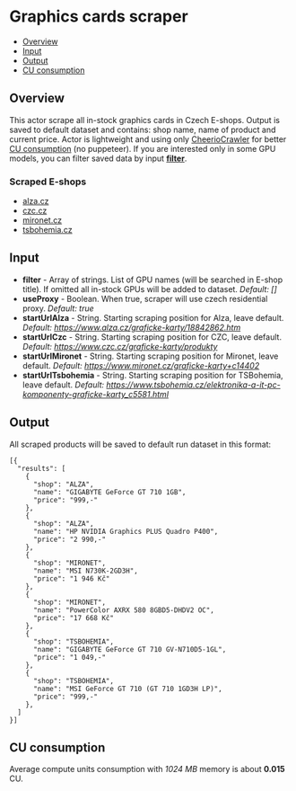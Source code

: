# Graphics cards scraper

-   [Overview](#overview)
-   [Input](#input)
-   [Output](#output)
-   [CU consumption](#cu-consumption)

## Overview

This actor scrape all in-stock graphics cards in Czech E-shops. Output is saved to default dataset and contains: shop name, name of product and current price. Actor is lightweight and using only [CheerioCrawler](https://sdk.apify.com/docs/api/cheerio-crawler) for better [CU consumption](#cu-consumption) (no puppeteer). If you are interested only in some GPU models, you can filter saved data by input [**filter**](#input).

### Scraped E-shops

-   [alza.cz](https://alza.cz/)
-   [czc.cz](https://czc.cz/)
-   [mironet.cz](https://mironet.cz/)
-   [tsbohemia.cz](https://tsbohemia.cz/)

## Input

-   **filter** - Array of strings. List of GPU names (will be searched in E-shop title). If omitted all in-stock GPUs will be added to dataset. _Default: []_
-   **useProxy** - Boolean. When true, scraper will use czech residential proxy. _Default: true_
-   **startUrlAlza** - String. Starting scraping position for Alza, leave default. _Default: https://www.alza.cz/graficke-karty/18842862.htm_
-   **startUrlCzc** - String. Starting scraping position for CZC, leave default. _Default: https://www.czc.cz/graficke-karty/produkty_
-   **startUrlMironet** - String. Starting scraping position for Mironet, leave default. _Default: https://www.mironet.cz/graficke-karty+c14402_
-   **startUrlTsbohemia** - String. Starting scraping position for TSBohemia, leave default. _Default: https://www.tsbohemia.cz/elektronika-a-it-pc-komponenty-graficke-karty_c5581.html_

## Output

All scraped products will be saved to default run dataset in this format:

```
[{
  "results": [
    {
      "shop": "ALZA",
      "name": "GIGABYTE GeForce GT 710 1GB",
      "price": "999,-"
    },
    {
      "shop": "ALZA",
      "name": "HP NVIDIA Graphics PLUS Quadro P400",
      "price": "2 990,-"
    },
    {
      "shop": "MIRONET",
      "name": "MSI N730K-2GD3H",
      "price": "1 946 Kč"
    },
    {
      "shop": "MIRONET",
      "name": "PowerColor AXRX 580 8GBD5-DHDV2 OC",
      "price": "17 668 Kč"
    },
    {
      "shop": "TSBOHEMIA",
      "name": "GIGABYTE GeForce GT 710 GV-N710D5-1GL",
      "price": "1 049,-"
    },
    {
      "shop": "TSBOHEMIA",
      "name": "MSI GeForce GT 710 (GT 710 1GD3H LP)",
      "price": "999,-"
    },
  ]
}]
```

## CU consumption

Average compute units consumption with _1024 MB_ memory is about **0.015** CU.
